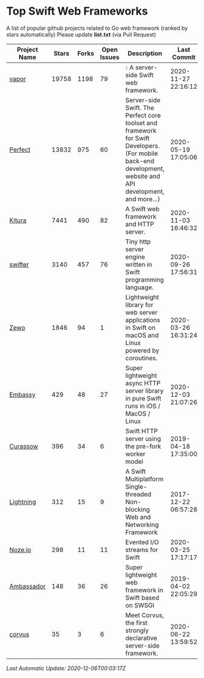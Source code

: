 # Top Swift Web Frameworks
A list of popular github projects related to Go web framework (ranked by stars automatically)
Please update **list.txt** (via Pull Request)

| Project Name | Stars | Forks | Open Issues | Description | Last Commit |
| ------------ | ----- | ----- | ----------- | ----------- | ----------- |
| [vapor](https://github.com/vapor/vapor) | 19758 | 1198 | 79 | 💧 A server-side Swift web framework. | 2020-11-27 22:16:12 |
| [Perfect](https://github.com/PerfectlySoft/Perfect) | 13832 | 975 | 60 | Server-side Swift. The Perfect core toolset and framework for Swift Developers. (For mobile back-end development, website and API development, and more…) | 2020-05-19 17:05:06 |
| [Kitura](https://github.com/Kitura/Kitura) | 7441 | 490 | 82 | A Swift web framework and HTTP server. | 2020-11-03 16:46:32 |
| [swifter](https://github.com/httpswift/swifter) | 3140 | 457 | 76 | Tiny http server engine written in Swift programming language. | 2020-09-26 17:56:31 |
| [Zewo](https://github.com/Zewo/Zewo) | 1846 | 94 | 1 | Lightweight library for web server applications in Swift on macOS and Linux powered by coroutines. | 2020-03-26 16:31:24 |
| [Embassy](https://github.com/envoy/Embassy) | 429 | 48 | 27 | Super lightweight async HTTP server library in pure Swift runs in iOS / MacOS / Linux | 2020-12-03 21:07:26 |
| [Curassow](https://github.com/kylef-archive/Curassow) | 396 | 34 | 6 | Swift HTTP server using the pre-fork worker model | 2019-04-18 17:35:00 |
| [Lightning](https://github.com/skylab-inc/Lightning) | 312 | 15 | 9 | A Swift Multiplatform Single-threaded Non-blocking Web and Networking Framework | 2017-12-22 06:57:28 |
| [Noze.io](https://github.com/NozeIO/Noze.io) | 298 | 11 | 11 | Evented I/O streams for Swift | 2020-03-25 17:17:17 |
| [Ambassador](https://github.com/envoy/Ambassador) | 148 | 36 | 26 | Super lightweight web framework in Swift based on SWSGI | 2019-04-02 22:05:29 |
| [corvus](https://github.com/Apodini/corvus) | 35 | 3 | 6 | Meet Corvus, the first strongly declarative server-side framework. | 2020-06-22 13:59:52 |

*Last Automatic Update: 2020-12-06T00:03:17Z*